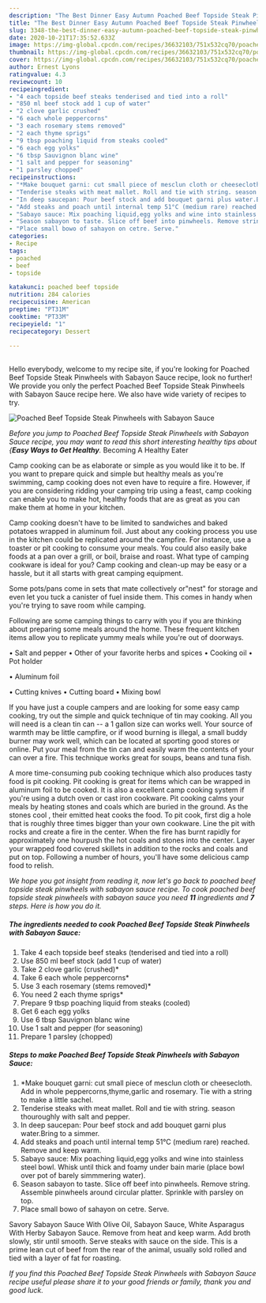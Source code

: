 ```yaml
---
description: "The Best Dinner Easy Autumn Poached Beef Topside Steak Pinwheels with Sabayon Sauce"
title: "The Best Dinner Easy Autumn Poached Beef Topside Steak Pinwheels with Sabayon Sauce"
slug: 3348-the-best-dinner-easy-autumn-poached-beef-topside-steak-pinwheels-with-sabayon-sauce
date: 2020-10-21T17:35:52.633Z
image: https://img-global.cpcdn.com/recipes/36632103/751x532cq70/poached-beef-topside-steak-pinwheels-with-sabayon-sauce-recipe-main-photo.jpg
thumbnail: https://img-global.cpcdn.com/recipes/36632103/751x532cq70/poached-beef-topside-steak-pinwheels-with-sabayon-sauce-recipe-main-photo.jpg
cover: https://img-global.cpcdn.com/recipes/36632103/751x532cq70/poached-beef-topside-steak-pinwheels-with-sabayon-sauce-recipe-main-photo.jpg
author: Ernest Lyons
ratingvalue: 4.3
reviewcount: 10
recipeingredient:
- "4 each topside beef steaks tenderised and tied into a roll"
- "850 ml beef stock add 1 cup of water"
- "2 clove garlic crushed"
- "6 each whole peppercorns"
- "3 each rosemary stems removed"
- "2 each thyme sprigs"
- "9 tbsp poaching liquid from steaks cooled"
- "6 each egg yolks"
- "6 tbsp Sauvignon blanc wine"
- "1 salt and pepper for seasoning"
- "1 parsley chopped"
recipeinstructions:
- "*Make bouquet garni: cut small piece of mesclun cloth or cheesecloth. Add in whole peppercorns,thyme,garlic and rosemary. Tie with a string to make a little sachel."
- "Tenderise steaks with meat mallet. Roll and tie with string. season thouroughly with salt and pepper."
- "In deep saucepan: Pour beef stock and add bouquet garni plus water.Bring to a simmer."
- "Add steaks and poach until internal temp 51°C (medium rare) reached. Remove and keep warm."
- "Sabayo sauce: Mix poaching liquid,egg yolks and wine into stainless steel bowl. Whisk until thick and foamy under bain marie (place bowl over pot of barely simmmering water)."
- "Season sabayon to taste. Slice off beef into pinwheels. Remove string. Assemble pinwheels around circular platter. Sprinkle with parsley on top."
- "Place small bowo of sahayon on cetre. Serve."
categories:
- Recipe
tags:
- poached
- beef
- topside

katakunci: poached beef topside 
nutrition: 284 calories
recipecuisine: American
preptime: "PT31M"
cooktime: "PT33M"
recipeyield: "1"
recipecategory: Dessert

---
```

<br>
Hello everybody, welcome to my recipe site, if you're looking for Poached Beef Topside Steak Pinwheels with Sabayon Sauce recipe, look no further! We provide you only the perfect Poached Beef Topside Steak Pinwheels with Sabayon Sauce recipe here. We also have wide variety of recipes to try.
<br>


![Poached Beef Topside Steak Pinwheels with Sabayon Sauce](https://img-global.cpcdn.com/recipes/36632103/751x532cq70/poached-beef-topside-steak-pinwheels-with-sabayon-sauce-recipe-main-photo.jpg)

<i>Before you jump to Poached Beef Topside Steak Pinwheels with Sabayon Sauce recipe, you may want to read this short interesting healthy tips about {<strong>Easy Ways to Get Healthy</strong>.</i>
Becoming A Healthy Eater

    
Camp cooking can be as elaborate or simple as you would like it to be. If you want to prepare quick and simple but healthy meals as you're swimming, camp cooking does not even have to require a fire. However, if you are considering ridding your camping trip using a feast, camp cooking can enable you to make hot, healthy foods that are as great as you can make them at home in your kitchen.

Camp cooking doesn't have to be limited to sandwiches and baked potatoes wrapped in aluminum foil.  Just about any cooking process you use in the kitchen could be replicated around the campfire. For instance, use a toaster or pit cooking to consume your meals. You could also easily bake foods at a pan over a grill, or boil, braise and roast. What type of camping cookware is ideal for you? Camp cooking and clean-up may be easy or a hassle, but it all starts with great camping equipment.

Some pots/pans come in sets that mate collectively or"nest" for storage and even let you tuck a canister of fuel inside them. This comes in handy when you're trying to save room while camping.

Following are some camping things to carry with you if you are thinking about preparing some meals around the home. These frequent kitchen items allow you to replicate yummy meals while you're out of doorways.

• Salt and pepper
• Other of your favorite herbs and spices
• Cooking oil
• Pot holder

• Aluminum foil

• Cutting knives
• Cutting board
• Mixing bowl


If you have just a couple campers and are looking for some easy camp cooking, try out the simple and quick technique of tin may cooking. All you will need is a clean tin can -- a 1 gallon size can works well. Your source of warmth may be little campfire, or if wood burning is illegal, a small buddy burner may work well, which can be located at sporting good stores or online. Put your meal from the tin can and easily warm the contents of your can over a fire.  This technique works great for soups, beans and tuna fish.

A more time-consuming pub cooking technique which also produces tasty food is pit cooking. Pit cooking is great for items which can be wrapped in aluminum foil to be cooked.  It is also a excellent camp cooking system if you're using a dutch oven or cast iron cookware. Pit cooking calms your meals by heating stones and coals which are buried in the ground. As the stones cool , their emitted heat cooks the food. To pit cook, first dig a hole that is roughly three times bigger than your own cookware. Line the pit with rocks and create a fire in the center. When the fire has burnt rapidly for approximately one hourpush the hot coals and stones into the center. Layer your wrapped food covered skillets in addition to the rocks and coals and put on top. Following a number of hours, you'll have some delicious camp food to relish.


<i>We hope you got insight from reading it, now let's go back to poached beef topside steak pinwheels with sabayon sauce recipe. To cook poached beef topside steak pinwheels with sabayon sauce you need <strong>11</strong> ingredients and <strong>7</strong> steps. Here is how you do it.
</i>

##### The ingredients needed to cook Poached Beef Topside Steak Pinwheels with Sabayon Sauce:

1. Take 4 each topside beef steaks (tenderised and tied into a roll)
1. Use 850 ml beef stock (add 1 cup of water)
1. Take 2 clove garlic (crushed)*
1. Take 6 each whole peppercorns*
1. Use 3 each rosemary (stems removed)*
1. You need 2 each thyme sprigs*
1. Prepare 9 tbsp poaching liquid from steaks (cooled)
1. Get 6 each egg yolks
1. Use 6 tbsp Sauvignon blanc wine
1. Use 1 salt and pepper (for seasoning)
1. Prepare 1 parsley (chopped)


##### Steps to make Poached Beef Topside Steak Pinwheels with Sabayon Sauce:

1. *Make bouquet garni: cut small piece of mesclun cloth or cheesecloth. Add in whole peppercorns,thyme,garlic and rosemary. Tie with a string to make a little sachel.
1. Tenderise steaks with meat mallet. Roll and tie with string. season thouroughly with salt and pepper.
1. In deep saucepan: Pour beef stock and add bouquet garni plus water.Bring to a simmer.
1. Add steaks and poach until internal temp 51°C (medium rare) reached. Remove and keep warm.
1. Sabayo sauce: Mix poaching liquid,egg yolks and wine into stainless steel bowl. Whisk until thick and foamy under bain marie (place bowl over pot of barely simmmering water).
1. Season sabayon to taste. Slice off beef into pinwheels. Remove string. Assemble pinwheels around circular platter. Sprinkle with parsley on top.
1. Place small bowo of sahayon on cetre. Serve.


Savory Sabayon Sauce With Olive Oil, Sabayon Sauce, White Asparagus With Herby Sabayon Sauce. Remove from heat and keep warm. Add broth slowly, stir until smooth. Serve steaks with sauce on the side. This is a prime lean cut of beef from the rear of the animal, usually sold rolled and tied with a layer of fat for roasting. 

<i>If you find this Poached Beef Topside Steak Pinwheels with Sabayon Sauce recipe useful please share it to your good friends or family, thank you and good luck.</i>
